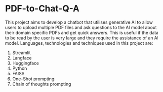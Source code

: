 # PDF-to-Chat-Q-A
This project aims to develop a chatbot that utilises generative AI to allow users to upload multiple PDF files and ask questions to the AI model about their domain specific PDFs and get quick answers. This is useful if the data to be read by the user is very large and they require the assistance of an AI model.
Languages, technologies and techniques used in this project are:
1. Streamlit
2. Langface
3. Huggingface
4. Python
5. FAISS
6. One-Shot prompting
7. Chain of thoughts prompting
